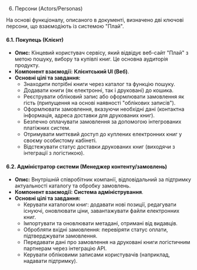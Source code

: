 6. Персони (Actors/Personas)

На основі функціоналу, описаного в документі, визначено дві ключові персони, що взаємодіють із системою "Плай".

#### 6.1. Покупець (Клієнт)

* **Опис:** Кінцевий користувач сервісу, який відвідує веб-сайт "Плай" з метою пошуку, вибору та купівлі книг. Це основна аудиторія продукту.
* **Компонент взаємодії:** **Клієнтський UI (Веб)**.
* **Основні цілі та завдання:**
    * Знаходити потрібні книги через каталог та функцію пошуку.
    * Додавати книги (як електронні, так і друковані) до кошика.
    * Реєструвати обліковий запис або оформлювати замовлення як гість (припущення на основі наявності "облікових записів").
    * Оформлювати замовлення, вказуючи необхідні дані (контактна інформація, адреса доставки для друкованих книг).
    * Безпечно оплачувати замовлення за допомогою інтегрованих платіжних систем.
    * Отримувати миттєвий доступ до куплених електронних книг у своєму особистому кабінеті.
    * Відстежувати статус доставки друкованих книг (виходячи з інтеграції з логістикою).


#### 6.2. Адміністратор системи (Менеджер контенту/замовлень)

* **Опис:** Внутрішній співробітник компанії, відповідальний за підтримку актуальності каталогу та обробку замовлень.
* **Компонент взаємодії:** **Система адміністрування**.
* **Основні цілі та завдання:**
    * Керувати каталогом книг: додавати нові позиції, редагувати існуючі, оновлювати ціни, завантажувати файли електронних книг.
    * Імпортувати та оновлювати метадані, отримані від видавців.
    * Обробляти вхідні замовлення: перевіряти статус оплати, підтверджувати замовлення.
    * Передавати дані про замовлення на друковані книги логістичним партнерам через інтеграцію API.
    * Керувати обліковими записами користувачів (наприклад, надавати підтримку).
